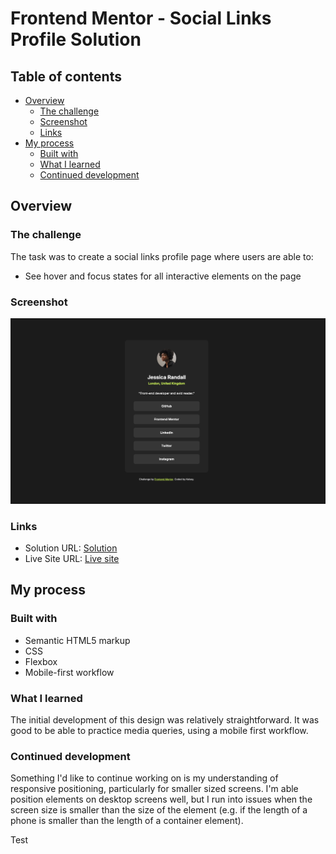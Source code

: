 # Frontend Mentor - Social Links Profile Solution

## Table of contents

- [Overview](#overview)
  - [The challenge](#the-challenge)
  - [Screenshot](#screenshot)
  - [Links](#links)
- [My process](#my-process)
  - [Built with](#built-with)
  - [What I learned](#what-i-learned)
  - [Continued development](#continued-development)

## Overview

### The challenge

The task was to create a social links profile page where users are able to:

- See hover and focus states for all interactive elements on the page

### Screenshot

![](./screenshot.png)

### Links

- Solution URL: [Solution](https://github.com/kelseyjhayes/Social-Links-Profile)
- Live Site URL: [Live site](https://kelseyjhayes.github.io/Social-Links-Profile/)

## My process

### Built with

- Semantic HTML5 markup
- CSS
- Flexbox
- Mobile-first workflow


### What I learned

The initial development of this design was relatively straightforward. It was good to be able to practice media queries, using a mobile first workflow. 


### Continued development

Something I'd like to continue working on is my understanding of responsive positioning, particularly for smaller sized screens. I'm able position elements on desktop screens well, but I run into issues when the screen size is smaller than the size of the element (e.g. if the length of a phone is smaller than the length of a container element).

Test